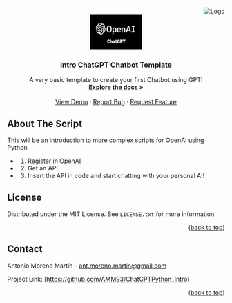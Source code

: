 <!-- PROJECT LOGO -->
<br />
 <div align="right">
 <a href="https://github.com/AMM93/ChatGPTPython_Intro">
   <a href="https://github.com/AMM93/ChatGPTPython_Intro">
   <img src="images/Foto_perfilred.png" alt="Logo" width="120" height="120">
 </a>
<div align="center">
  <a href="https://github.com/AMM93/ChatGPTPython_Intro">
    <img src="images/logo_chatgpt.png" alt="Logo" width="120" height="80">
  </a>
 </div>
  
  <!-- ABOUT THE SCRIPT -->
  <h3 align="center">Intro ChatGPT Chatbot Template</h3>

  <p align="center">
    A very basic template to create your first Chatbot using GPT!
    <br />
    <a href="https://github.com/AMM93/ChatGPTPython_Intro"><strong>Explore the docs »</strong></a>
    <br />
    <br />
    <a href="https://github.com/AMM93/ChatGPTPython_Intro">View Demo</a>
    ·
    <a href="https://github.com/AMM93/ChatGPTPython_Introissues">Report Bug</a>
    ·
    <a href="https://github.com/AMM93/ChatGPTPython_Intro">Request Feature</a>
  </p>
</div>


<!-- ABOUT THE SCRIPT -->
## About The Script

This will be an introduction to more complex scripts for OpenAI using Python

* 1. Register in OpenAI
* 2. Get an API 
* 3. Insert the API in code and start chatting with your personal AI!



<!-- LICENSE -->
## License

Distributed under the MIT License. See `LICENSE.txt` for more information.

<p align="right">(<a href="#readme-top">back to top</a>)</p>



<!-- CONTACT -->
## Contact

Antonio Moreno Martín - ant.moreno.martin@gmail.com

Project Link: [https://github.com/AMM93/ChatGPTPython_Intro)

<p align="right">(<a href="#readme-top">back to top</a>)</p>

